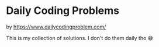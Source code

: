 # Daily Coding Problems

by https://www.dailycodingproblem.com/

This is my collection of solutions.
I don't do them daily tho 😅
